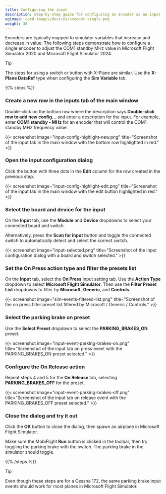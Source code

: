 ```yaml
---
title: Configuring the input
description: Step-by-step guide for configuring an encoder as an input in MobiFlight.
ogimage: card-images/devices/encoder-single.png
weight: 30
---
```


Encoders are typically mapped to simulator variables that increase and decrease in value. The following steps demonstrate how to configure a single encoder to adjust the COM1 standby MHz value in Microsoft Flight Simulator 2020 and Microsoft Flight Simulator 2024.

> [!TIP]
> The steps for using a switch or button with X-Plane are similar. Use the **X-Plane DataRef** type when configuring the **Sim Variable** tab.

{{% steps %}}

### Create a new row in the inputs tab of the main window

Double-click on the bottom row where the description says **Double-click row to add new config...** and enter a description for the input. For example, enter **COM1 standby - MHz** for an encoder that will control the COM1 standby MHz frequency value.

{{< screenshot image="input-config-highlight-new.png" title="Screenshot of the input tab in the main window with the bottom row highlighted in red." >}}

### Open the input configuration dialog

Click the button with three dots in the **Edit** column for the row created in the previous step.

{{< screenshot image="input-config-highlight-edit.png" title="Screenshot of the input tab in the main window with the edit button highlighted in red." >}}

### Select the board and device for the input

On the **Input** tab, use the **Module** and **Device** dropdowns to select your connected board and switch.

Alternatively, press the **Scan for input** button and toggle the connected switch to automatically detect and select the correct switch.

{{< screenshot image="input-selected.png" title="Screenshot of the input configuration dialog with a board and switch selected." >}}

### Set the On Press action type and filter the presets list

On the **Input** tab, select the **On Press** input setting tab. Use the **Action Type** dropdown to select **Microsoft Flight Simulator**. Then use the **Filter Preset List** dropdowns to filter by **Microsoft**, **Generic**, and **Controls**.

{{< screenshot image="sim-events-filtered-list.png" title="Screenshot of the on press filter preset list filtered by Microsoft / Generic / Controls." >}}

### Select the parking brake on preset

Use the **Select Preset** dropdown to select the **PARKING_BRAKES_ON** preset.

{{< screenshot image="input-event-parking-brakes-on.png" title="Screenshot of the input tab on press event with the PARKING_BRAKES_ON preset selected." >}}

### Configure the On Release action

Repeat steps 4 and 5 for the **On Release** tab, selecting **PARKING_BRAKES_OFF** for the preset.

{{< screenshot image="input-event-parking-brakes-off.png" title="Screenshot of the input tab on release event with the PARKING_BRAKES_OFF preset selected." >}}

### Close the dialog and try it out

Click the **OK** button to close the dialog, then spawn an airplane in Microsoft Flight Simulator.

Make sure the MobiFlight **Run** button is clicked in the toolbar, then try toggling the parking brake with the switch. The parking brake in the simulator should toggle.

{{% /steps %}}

> [!TIP]
> Even though these steps are for a Cessna 172, the same parking brake input events should work for most planes in Microsoft Flight Simulator.
